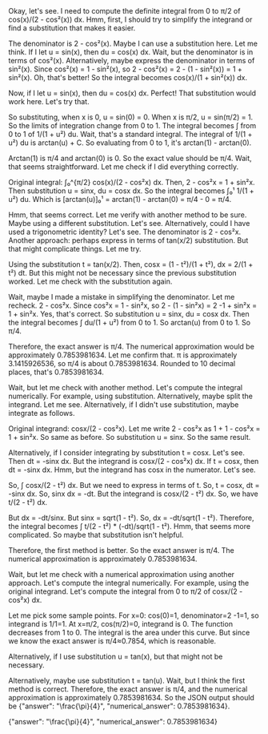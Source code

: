 <think>
Okay, let's see. I need to compute the definite integral from 0 to π/2 of cos(x)/(2 - cos²(x)) dx. Hmm, first, I should try to simplify the integrand or find a substitution that makes it easier. 

The denominator is 2 - cos²(x). Maybe I can use a substitution here. Let me think. If I let u = sin(x), then du = cos(x) dx. Wait, but the denominator is in terms of cos²(x). Alternatively, maybe express the denominator in terms of sin²(x). Since cos²(x) = 1 - sin²(x), so 2 - cos²(x) = 2 - (1 - sin²(x)) = 1 + sin²(x). Oh, that's better! So the integral becomes cos(x)/(1 + sin²(x)) dx. 

Now, if I let u = sin(x), then du = cos(x) dx. Perfect! That substitution would work here. Let's try that. 

So substituting, when x is 0, u = sin(0) = 0. When x is π/2, u = sin(π/2) = 1. So the limits of integration change from 0 to 1. The integral becomes ∫ from 0 to 1 of 1/(1 + u²) du. Wait, that's a standard integral. The integral of 1/(1 + u²) du is arctan(u) + C. So evaluating from 0 to 1, it's arctan(1) - arctan(0). 

Arctan(1) is π/4 and arctan(0) is 0. So the exact value should be π/4. Wait, that seems straightforward. Let me check if I did everything correctly. 

Original integral: ∫₀^{π/2} cos(x)/(2 - cos²x) dx. Then, 2 - cos²x = 1 + sin²x. Then substitution u = sinx, du = cosx dx. So the integral becomes ∫₀¹ 1/(1 + u²) du. Which is [arctan(u)]₀¹ = arctan(1) - arctan(0) = π/4 - 0 = π/4. 

Hmm, that seems correct. Let me verify with another method to be sure. Maybe using a different substitution. Let's see. Alternatively, could I have used a trigonometric identity? Let's see. The denominator is 2 - cos²x. Another approach: perhaps express in terms of tan(x/2) substitution. But that might complicate things. Let me try. 

Using the substitution t = tan(x/2). Then, cosx = (1 - t²)/(1 + t²), dx = 2/(1 + t²) dt. But this might not be necessary since the previous substitution worked. Let me check with the substitution again. 

Wait, maybe I made a mistake in simplifying the denominator. Let me recheck. 2 - cos²x. Since cos²x = 1 - sin²x, so 2 - (1 - sin²x) = 2 -1 + sin²x = 1 + sin²x. Yes, that's correct. So substitution u = sinx, du = cosx dx. Then the integral becomes ∫ du/(1 + u²) from 0 to 1. So arctan(u) from 0 to 1. So π/4. 

Therefore, the exact answer is π/4. The numerical approximation would be approximately 0.7853981634. Let me confirm that. π is approximately 3.1415926536, so π/4 is about 0.7853981634. Rounded to 10 decimal places, that's 0.7853981634. 

Wait, but let me check with another method. Let's compute the integral numerically. For example, using substitution. Alternatively, maybe split the integrand. Let me see. Alternatively, if I didn't use substitution, maybe integrate as follows. 

Original integrand: cosx/(2 - cos²x). Let me write 2 - cos²x as 1 + 1 - cos²x = 1 + sin²x. So same as before. So substitution u = sinx. So the same result. 

Alternatively, if I consider integrating by substitution t = cosx. Let's see. Then dt = -sinx dx. But the integrand is cosx/(2 - cos²x) dx. If t = cosx, then dt = -sinx dx. Hmm, but the integrand has cosx in the numerator. Let's see. 

So, ∫ cosx/(2 - t²) dx. But we need to express in terms of t. So, t = cosx, dt = -sinx dx. So, sinx dx = -dt. But the integrand is cosx/(2 - t²) dx. So, we have t/(2 - t²) dx.

But dx = -dt/sinx. But sinx = sqrt(1 - t²). So, dx = -dt/sqrt(1 - t²). Therefore, the integral becomes ∫ t/(2 - t²) * (-dt)/sqrt(1 - t²). Hmm, that seems more complicated. So maybe that substitution isn't helpful. 

Therefore, the first method is better. So the exact answer is π/4. The numerical approximation is approximately 0.7853981634. 

Wait, but let me check with a numerical approximation using another approach. Let's compute the integral numerically. For example, using the original integrand. Let's compute the integral from 0 to π/2 of cosx/(2 - cos²x) dx. 

Let me pick some sample points. For x=0: cos(0)=1, denominator=2 -1=1, so integrand is 1/1=1. At x=π/2, cos(π/2)=0, integrand is 0. The function decreases from 1 to 0. The integral is the area under this curve. But since we know the exact answer is π/4≈0.7854, which is reasonable. 

Alternatively, if I use substitution u = tan(x), but that might not be necessary. 

Alternatively, maybe use substitution t = tan(u). Wait, but I think the first method is correct. Therefore, the exact answer is π/4, and the numerical approximation is approximately 0.7853981634. So the JSON output should be {"answer": "\\frac{\\pi}{4}", "numerical_answer": 0.7853981634}.
</think>

{"answer": "\\frac{\\pi}{4}", "numerical_answer": 0.7853981634}